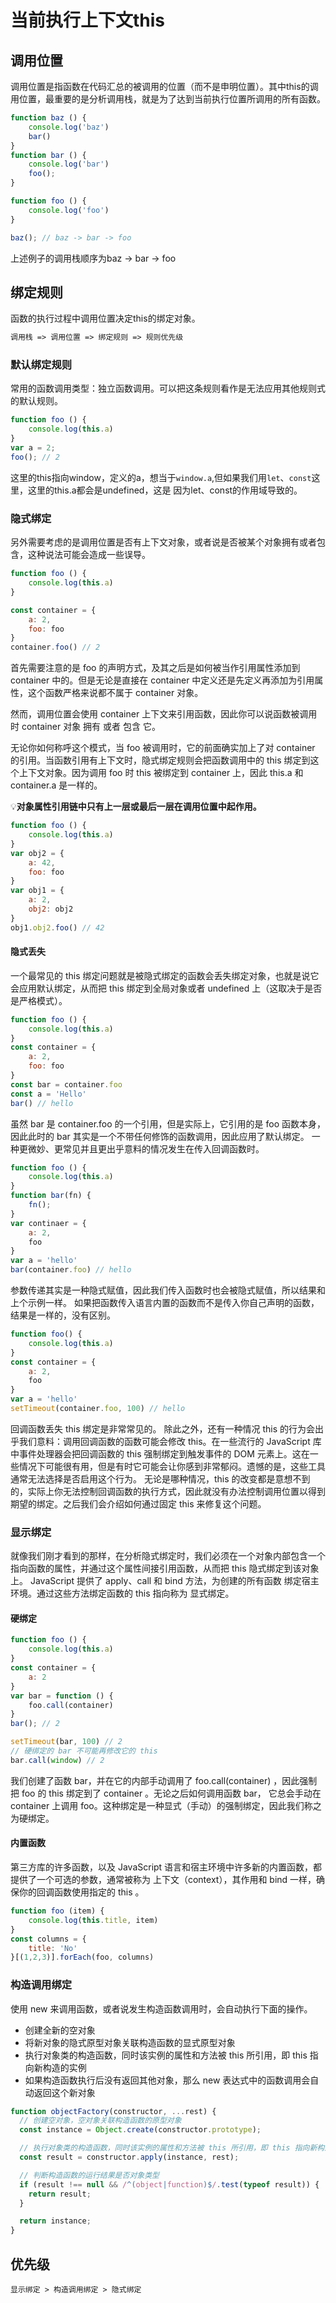 # 当前执行上下文this

## 调用位置
调用位置是指函数在代码汇总的被调用的位置（而不是申明位置）。其中this的调用位置，最重要的是分析调用栈，就是为了达到当前执行位置所调用的所有函数。
```js
function baz () {
    console.log('baz')
    bar()
}
function bar () {
    console.log('bar')
    foo();
}

function foo () {
    console.log('foo')
}

baz(); // baz -> bar -> foo
```
上述例子的调用栈顺序为baz -> bar -> foo
## 绑定规则
函数的执行过程中调用位置决定this的绑定对象。
```md
调用栈 => 调用位置 => 绑定规则 => 规则优先级
```
### 默认绑定规则
常用的函数调用类型：独立函数调用。可以把这条规则看作是无法应用其他规则式的默认规则。
```js
function foo () {
    console.log(this.a)
}
var a = 2;
foo(); // 2
```
这里的this指向window，定义的a，想当于`window.a`,但如果我们用`let`、`const`这里，这里的this.a都会是undefined，这是
因为let、const的作用域导致的。
### 隐式绑定
另外需要考虑的是调用位置是否有上下文对象，或者说是否被某个对象拥有或者包含，这种说法可能会造成一些误导。
```js
function foo () {
    console.log(this.a)
}

const container = {
    a: 2,
    foo: foo
}
container.foo() // 2
```
首先需要注意的是 foo 的声明方式，及其之后是如何被当作引用属性添加到 container 中的。但是无论是直接在 container 中定义还是先定义再添加为引用属性，这个函数严格来说都不属于 container 对象。

然而，调用位置会使用 container 上下文来引用函数，因此你可以说函数被调用时 container 对象 拥有 或者 包含 它。

无论你如何称呼这个模式，当 foo 被调用时，它的前面确实加上了对 container 的引用。当函数引用有上下文时，隐式绑定规则会把函数调用中的 this 绑定到这个上下文对象。因为调用 foo 时 this 被绑定到 container 上，因此 this.a 和 container.a 是一样的。

💡**对象属性引用链中只有上一层或最后一层在调用位置中起作用。**

```js
function foo () {
    console.log(this.a)
}
var obj2 = {
    a: 42,
    foo: foo
}
var obj1 = {
    a: 2,
    obj2: obj2
}
obj1.obj2.foo() // 42
```
#### 隐式丢失
一个最常见的 this 绑定问题就是被隐式绑定的函数会丢失绑定对象，也就是说它会应用默认绑定，从而把 this 绑定到全局对象或者 undefined 上（这取决于是否是严格模式）。
```js
function foo () {
    console.log(this.a)
}
const container = {
    a: 2,
    foo: foo
}
const bar = container.foo
const a = 'Hello'
bar() // hello
```
虽然 bar 是 container.foo 的一个引用，但是实际上，它引用的是 foo 函数本身，因此此时的 bar 其实是一个不带任何修饰的函数调用，因此应用了默认绑定。
一种更微妙、更常见并且更出乎意料的情况发生在传入回调函数时。
```js
function foo () {
    console.log(this.a)
}
function bar(fn) {
    fn();
}
var continaer = {
    a: 2,
    foo
}
var a = 'hello'
bar(container.foo) // hello
```
参数传递其实是一种隐式赋值，因此我们传入函数时也会被隐式赋值，所以结果和上个示例一样。
如果把函数传入语言内置的函数而不是传入你自己声明的函数，结果是一样的，没有区别。
```js
function foo() {
    console.log(this.a)
}
const container = {
    a: 2,
    foo
}
var a = 'hello'
setTimeout(container.foo, 100) // hello
```
回调函数丢失 this 绑定是非常常见的。 除此之外，还有一种情况 this 的行为会出乎我们意料：调用回调函数的函数可能会修改 this。在一些流行的 JavaScript 库中事件处理器会把回调函数的
this 强制绑定到触发事件的 DOM 元素上。这在一些情况下可能很有用，但是有时它可能会让你感到非常郁闷。遗憾的是，这些工具通常无法选择是否启用这个行为。
无论是哪种情况，this 的改变都是意想不到的，实际上你无法控制回调函数的执行方式，因此就没有办法控制调用位置以得到期望的绑定。之后我们会介绍如何通过固定 this 来修复这个问题。

### 显示绑定
就像我们刚才看到的那样，在分析隐式绑定时，我们必须在一个对象内部包含一个指向函数的属性，并通过这个属性间接引用函数，从而把 this 隐式绑定到该对象上。
JavaScript 提供了 apply、call 和 bind 方法，为创建的所有函数 绑定宿主环境。通过这些方法绑定函数的 this 指向称为 显式绑定。

#### 硬绑定
```js
function foo () {
    console.log(this.a)
}
const container = {
    a: 2
}
var bar = function () {
    foo.call(container)
}
bar(); // 2

setTimeout(bar, 100) // 2
// 硬绑定的 bar 不可能再修改它的 this
bar.call(window) // 2
```
我们创建了函数 bar，并在它的内部手动调用了 foo.call(container) ，因此强制把 foo 的 this 绑定到了 container 。无论之后如何调用函数 bar，
它总会手动在 container 上调用 foo。这种绑定是一种显式（手动）的强制绑定，因此我们称之为硬绑定。

#### 内置函数
第三方库的许多函数，以及 JavaScript 语言和宿主环境中许多新的内置函数，都提供了一个可选的参数，通常被称为 上下文（context），其作用和 bind 一样，确保你的回调函数使用指定的 this 。
```js
function foo (item) {
    console.log(this.title, item)
}
const columns = {
    title: 'No'
}[(1,2,3)].forEach(foo, columns)
```

### 构造调用绑定
使用 new 来调用函数，或者说发生构造函数调用时，会自动执行下面的操作。

- 创建全新的空对象
- 将新对象的隐式原型对象关联构造函数的显式原型对象
- 执行对象类的构造函数，同时该实例的属性和方法被 this 所引用，即 this 指向新构造的实例
- 如果构造函数执行后没有返回其他对象，那么 new 表达式中的函数调用会自动返回这个新对象
```js
function objectFactory(constructor, ...rest) {
  // 创建空对象，空对象关联构造函数的原型对象
  const instance = Object.create(constructor.prototype);

  // 执行对象类的构造函数，同时该实例的属性和方法被 this 所引用，即 this 指向新构造的实例
  const result = constructor.apply(instance, rest);

  // 判断构造函数的运行结果是否对象类型
  if (result !== null && /^(object|function)$/.test(typeof result)) {
    return result;
  }

  return instance;
}
```
## 优先级
```
显示绑定 > 构造调用绑定 > 隐式绑定
```